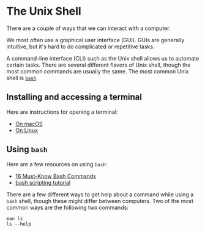 [`bash`]: https://www.gnu.org/software/bash/

# The Unix Shell

There are a couple of ways that we can interact with a computer. 

We most often use a graphical user interface (GUI). GUIs are generally 
intuitive, but it's hard to do complicated or repetitive tasks.

A command-line interface (CLI) such as the Unix shell allows us to
automate certain tasks.  There are several different flavors of Unix
shell, though the most common commands are usually the same. The most 
common Unix shell is [`bash`].  

## Installing and accessing a terminal

Here are instructions for opening a terminal: 

- [On macOS](https://support.apple.com/guide/terminal/open-or-quit-terminal-apd5265185d-f365-44cb-8b09-71a064a42125/mac)
- [On Linux](https://itsfoss.com/open-terminal-ubuntu/)

## Using `bash`

Here are a few resources on using `bash`:

- [16 Must-Know Bash Commands](https://towardsdatascience.com/16-must-know-bash-commands-for-data-scientists-d8263e990e0e)
- [bash scripting tutorial](https://linuxconfig.org/bash-scripting-tutorial)

There are a few different ways to get help about a command while using a
`bash` shell, though these might differ between computers. Two of the
most common ways are the following two commands:

```shell
man ls
ls --help
```

